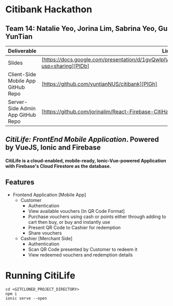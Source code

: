 # Citibank Hackathon 
## Team 14: Natalie Yeo, Jorina Lim, Sabrina Yeo, Gu YunTian

| Deliverable | Link |
| ------ | ------ |
| Slides | [https://docs.google.com/presentation/d/1gvQwlplVhKwsokrewrXHo47PnWTspsFoXmsveoDLtmY/edit?usp=sharing][PlDb] |
| Client-Side Mobile App GitHub Repo | [https://github.com/yuntianNUS/citibank][PlGh] |
| Server-Side Admin App GitHub Repo | [https://github.com/jorinalim/React-Firebase-CitiHack-Admin][PlGd] |

## _CitiLife: FrontEnd Mobile Application_. Powered by VueJS, Ionic and Firebase

#### CitiLife is a cloud-enabled, mobile-ready, Ionic-Vue-powered Application with Firebase's Cloud Firestore as the database.
## Features

- Frontend Application [Mobile App]
    - Customer
        - Authentication
        - View available vouchers [In QR Code Format]
        - Purchase vouchers using cash or points either through adding to cart then buy, or buy and instantly use
        - Present QR Code to Cashier for redemption
        - Share vouchers
    - Cashier [Merchant Side]
        - Authentication
        - Scan QR Code presented by Customer to redeem it
        - View redeemed vouchers and redemption details

# Running CitiLife
```
cd <GITCLONED_PROJECT_DIRECTORY>
npm i
ionic serve --open
```
